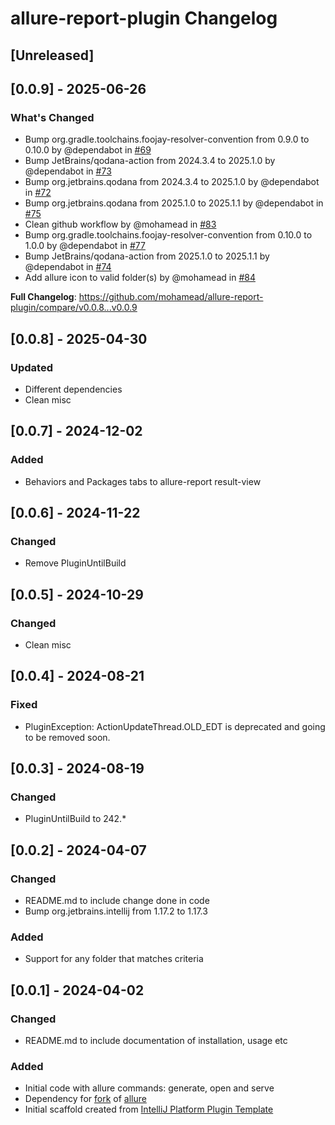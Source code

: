 <!-- Keep a Changelog guide -> https://keepachangelog.com -->

# allure-report-plugin Changelog

## [Unreleased]

## [0.0.9] - 2025-06-26
### What's Changed
* Bump org.gradle.toolchains.foojay-resolver-convention from 0.9.0 to 0.10.0 by @dependabot in [#69](https://github.com/mohamead/allure-report-plugin/pull/69)
* Bump JetBrains/qodana-action from 2024.3.4 to 2025.1.0 by @dependabot in [#73](https://github.com/mohamead/allure-report-plugin/pull/73)
* Bump org.jetbrains.qodana from 2024.3.4 to 2025.1.0 by @dependabot in [#72](https://github.com/mohamead/allure-report-plugin/pull/72)
* Bump org.jetbrains.qodana from 2025.1.0 to 2025.1.1 by @dependabot in [#75](https://github.com/mohamead/allure-report-plugin/pull/75)
* Clean github workflow by @mohamead in [#83](https://github.com/mohamead/allure-report-plugin/pull/83)
* Bump org.gradle.toolchains.foojay-resolver-convention from 0.10.0 to 1.0.0 by @dependabot in [#77](https://github.com/mohamead/allure-report-plugin/pull/77)
* Bump JetBrains/qodana-action from 2025.1.0 to 2025.1.1 by @dependabot in [#74](https://github.com/mohamead/allure-report-plugin/pull/74)
* Add allure icon to valid folder(s) by @mohamead in [#84](https://github.com/mohamead/allure-report-plugin/pull/84)

**Full Changelog**: https://github.com/mohamead/allure-report-plugin/compare/v0.0.8...v0.0.9

## [0.0.8] - 2025-04-30
### Updated
- Different dependencies
- Clean misc

## [0.0.7] - 2024-12-02
### Added
- Behaviors and Packages tabs to allure-report result-view 

## [0.0.6] - 2024-11-22 
### Changed
- Remove PluginUntilBuild

## [0.0.5] - 2024-10-29
### Changed 
- Clean misc

## [0.0.4] - 2024-08-21
### Fixed
- PluginException: ActionUpdateThread.OLD_EDT is deprecated and going to be removed soon. 

## [0.0.3] - 2024-08-19
### Changed
- PluginUntilBuild to 242.*

## [0.0.2] - 2024-04-07
### Changed
- README.md to include change done in code
- Bump org.jetbrains.intellij from 1.17.2 to 1.17.3

### Added
- Support for any folder that matches criteria

## [0.0.1] - 2024-04-02
### Changed 
- README.md to include documentation of installation, usage etc

### Added
- Initial code with allure commands: generate, open and serve
- Dependency for [fork](https://github.com/mohamead/allure2) of [allure](https://github.com/allure-framework/allure2)
- Initial scaffold created from [IntelliJ Platform Plugin Template](https://github.com/JetBrains/intellij-platform-plugin-template)
